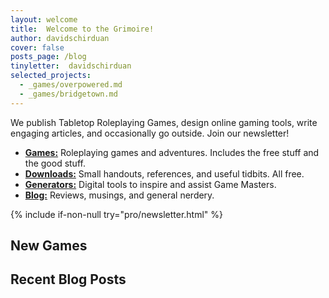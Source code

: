 ```yaml
---
layout: welcome
title:  Welcome to the Grimoire!
author: davidschirduan
cover: false
posts_page: /blog
tinyletter:  davidschirduan
selected_projects:
  - _games/overpowered.md 
  - _games/bridgetown.md 
---
```


We publish Tabletop Roleplaying Games, design online gaming tools, write engaging articles, and occasionally go outside. Join our newsletter!

- **[Games:](/games)** Roleplaying games and adventures. Includes the free stuff and the good stuff.
- **[Downloads:](/downloads)** Small handouts, references, and useful tidbits. All free.
- **[Generators:](/generators)** Digital tools to inspire and assist Game Masters.
- **[Blog:](/blog)** Reviews, musings, and general nerdery.

{% include if-non-null try="pro/newsletter.html" %}

## New Games
<!--projects-->

## Recent Blog Posts
<!--posts-->
